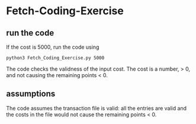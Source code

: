 # Fetch-Coding-Exercise

## run the code
If the cost is 5000, run the code using

```
python3 Fetch_Coding_Exercise.py 5000
```

The code checks the validness of the input cost. The cost is a number, > 0, and not causing the remaining points < 0.

## assumptions 
The code assumes the transaction file is valid: all the entries are valid and the costs in the file would not cause the remaining points < 0. 

